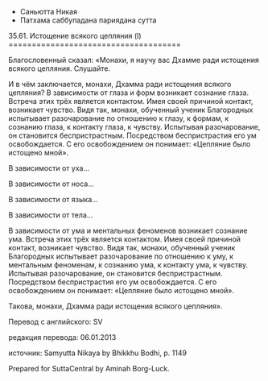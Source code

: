 









* Саньютта Никая
* Патхама саббупадана париядана сутта


35\.61\. Истощение всякого цепляния \(I\)
\=\=\=\=\=\=\=\=\=\=\=\=\=\=\=\=\=\=\=\=\=\=\=\=\=\=\=\=\=\=\=\=\=\=\=\=\=



Благословенный сказал: «Монахи, я научу вас Дхамме ради истощения всякого цепляния\. Слушайте\.


И в чём заключается, монахи, Дхамма ради истощения всякого цепляния? В зависимости от глаза и форм возникает сознание глаза\. Встреча этих трёх является контактом\. Имея своей причиной контакт, возникает чувство\. Видя так, монахи, обученный ученик Благородных испытывает разочарование по отношению к глазу, к формам, к сознанию глаза, к контакту глаза, к чувству\. Испытывая разочарование, он становится беспристрастным\. Посредством беспристрастия его ум освобождается\. С его освобождением он понимает: «Цепляние было истощено мной»\.


В зависимости от уха…


В зависимости от носа…


В зависимости от языка…


В зависимости от тела…


В зависимости от ума и ментальных феноменов возникает сознание ума\. Встреча этих трёх является контактом\. Имея своей причиной контакт, возникает чувство\. Видя так, монахи, обученный ученик Благородных испытывает разочарование по отношению к уму, к ментальным феноменам, к сознанию ума, к контакту ума, к чувству\. Испытывая разочарование, он становится беспристрастным\. Посредством беспристрастия его ум освобождается\. С его освобождением он понимает: «Цепляние было истощено мной»\.


Такова, монахи, Дхамма ради истощения всякого цепляния»\.



Перевод с английского: SV


редакция перевода: 06\.01\.2013


источник: Samyutta Nikaya by Bhikkhu Bodhi, p\. 1149


Prepared for SuttaCentral by Aminah Borg\-Luck\.






